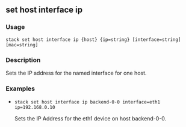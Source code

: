 ## set host interface ip

### Usage

`stack set host interface ip {host} {ip=string} [interface=string] [mac=string]`

### Description

Sets the IP address for the named interface for one host.

### Examples

* `stack set host interface ip backend-0-0 interface=eth1 ip=192.168.0.10`

   Sets the IP Address for the eth1 device on host backend-0-0.



